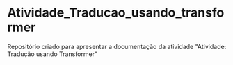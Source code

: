 # Atividade_Traducao_usando_transformer
Repositório criado para apresentar a documentação da atividade "Atividade: Tradução usando Transformer"
